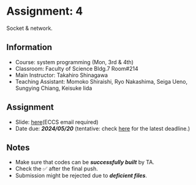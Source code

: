 # Assignment: 4

Socket & network.

## Information

- Course: system programming (Mon, 3rd & 4th)
- Classroom: Faculty of Science Bldg.7 Room#214
- Main Instructor: Takahiro Shinagawa
- Teaching Assistant: Momoko Shiraishi, Ryo Nakashima, Seiga Ueno, Sungying Chiang, Keisuke Iida

## Assignment

- Slide: [here](https://drive.google.com/drive/folders/183djJIkGVDYmz3njkCCW2-0ZPv032fsU?usp=sharing)(ECCS email required) 
- Date due: ***2024/05/20*** (tentative: check [here](https://github.com/ut-syspro-admin-24/assignment-4) for the latest deadline.)

## Notes

- Make sure that codes can be ***successfully built*** by TA.
- Check the ✅ after the final push.
- Submission might be rejected due to ***deficient files***.
